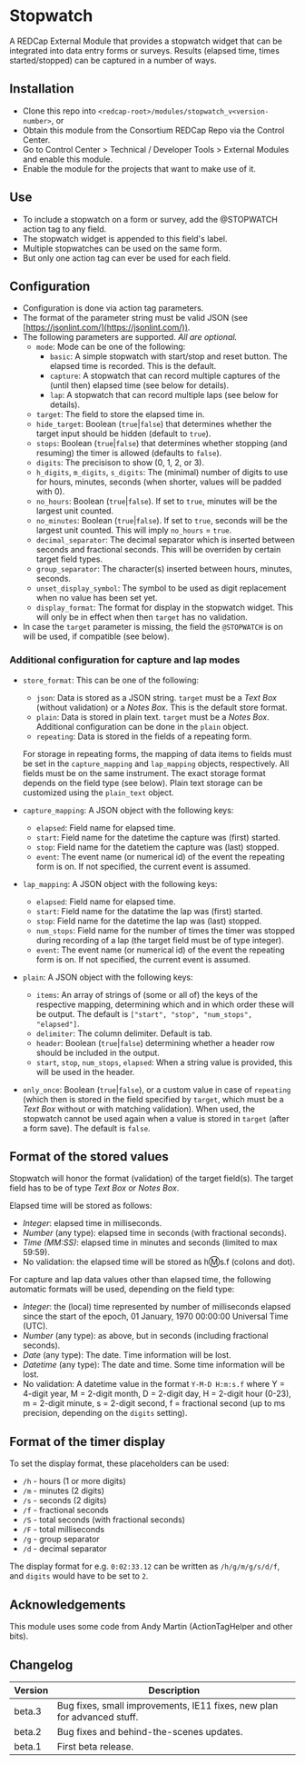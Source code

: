 # Stopwatch

A REDCap External Module that provides a stopwatch widget that can be integrated into data entry forms or surveys. Results (elapsed time, times started/stopped) can be captured in a number of ways.

## Installation

- Clone this repo into `<redcap-root>/modules/stopwatch_v<version-number>`, or
- Obtain this module from the Consortium REDCap Repo via the Control Center.
- Go to Control Center > Technical / Developer Tools > External Modules and enable this module.
- Enable the module for the projects that want to make use of it.

## Use

- To include a stopwatch on a form or survey, add the @STOPWATCH action tag to any field.
- The stopwatch widget is appended to this field's label.
- Multiple stopwatches can be used on the same form.
- But only one action tag can ever be used for each field.

## Configuration

- Configuration is done via action tag parameters.
- The format of the parameter string must be valid JSON (see [https://jsonlint.com/](https://jsonlint.com/)).
- The following parameters are supported. _All are optional._
  - `mode`: Mode can be one of the following:
    - `basic`: A simple stopwatch with start/stop and reset button. The elapsed time is recorded. This is the default.
    - `capture`: A stopwatch that can record multiple captures of the (until then) elapsed time (see below for details).
    - `lap`: A stopwatch that can record multiple laps (see below for details).
  - `target`: The field to store the elapsed time in.
  - `hide_target`: Boolean (`true`|`false`) that determines whether the target input should be hidden (default to `true`).
  - `stops`: Boolean (`true`|`false`) that determines whether stopping (and resuming) the timer is allowed (defaults to `false`).
  - `digits`: The precisison to show (0, 1, 2, or 3).
  - `h_digits`, `m_digits`, `s_digits`: The (minimal) number of digits to use for hours, minutes, seconds (when shorter, values will be padded with 0).
  - `no_hours`: Boolean (`true`|`false`). If set to `true`, minutes will be the largest unit counted.
  - `no_minutes`: Boolean (`true`|`false`). If set to `true`, seconds will be the largest unit counted. This will imply `no_hours` = `true`.
  - `decimal_separator`: The decimal separator which is inserted between seconds and fractional seconds. This will be overriden by certain target field types.
  - `group_separator`: The character(s) inserted between hours, minutes, seconds.
  - `unset_display_symbol`: The symbol to be used as digit replacement when no value has been set yet.
  - `display_format`: The format for display in the stopwatch widget. This will only be in effect when then `target` has no validation.
- In case the `target` parameter is missing, the field the `@STOPWATCH` is on will be used, if compatible (see below).

### Additional configuration for capture and lap modes

- `store_format`: This can be one of the following:
  - `json`: Data is stored as a JSON string. `target` must be a _Text Box_ (without validation) or a _Notes Box_. This is the default store format.
  - `plain`: Data is stored in plain text. `target` must be a _Notes Box_. Additional configuration can be done in the `plain` object.
  - `repeating`: Data is stored in the fields of a repeating form.

  For storage in repeating forms, the mapping of data items to fields must be set in the `capture_mapping` and `lap_mapping` objects, respectively. All fields must be on the same instrument. The exact storage format depends on the field type (see below). Plain text storage can be customized using the `plain_text` object.

- `capture_mapping`: A JSON object with the following keys:
  - `elapsed`: Field name for elapsed time.
  - `start`: Field name for the datetime the capture was (first) started.
  - `stop`: Field name for the datetiem the capture was (last) stopped.
  - `event`: The event name (or numerical id) of the event the repeating form is on. If not specified, the current event is assumed.

- `lap_mapping`: A JSON object with the following keys:
  - `elapsed`: Field name for elapsed time.
  - `start`: Field name for the datatime the lap was (first) started.
  - `stop`: Field name for the datetime the lap was (last) stopped.
  - `num_stops`: Field name for the number of times the timer was stopped during recording of a lap (the target field must be of type integer).
  - `event`: The event name (or numerical id) of the event the repeating form is on. If not specified, the current event is assumed.

- `plain`: A JSON object with the following keys:
  - `items`: An array of strings of (some or all of) the keys of the respective mapping, determining which and in which order these will be output. The default is `["start", "stop", "num_stops", "elapsed"]`.
  - `delimiter`: The column delimiter. Default is tab.
  - `header`: Boolean (`true`|`false`) determining whether a header row should be included in the output.
  - `start`, `stop`, `num_stops`, `elapsed`: When a string value is provided, this will be used in the header.

- `only_once`: Boolean (`true`|`false`), or a custom value in case of `repeating` (which then is stored in the field specified by `target`, which must be a _Text Box_ without or with matching validation). When used, the stopwatch cannot be used again when a value is stored in `target` (after a form save). The default is `false`.

## Format of the stored values

Stopwatch will honor the format (validation) of the target field(s). The target field has to be of type _Text Box_ or _Notes Box_.

Elapsed time will be stored as follows:
- _Integer_: elapsed time in milliseconds.
- _Number_ (any type): elapsed time in seconds (with fractional seconds).
- _Time (MM:SS)_: elapsed time in minutes and seconds (limited to max 59:59).
- No validation: the elapsed time will be stored as h:m:s.f (colons and dot).

For capture and lap data values other than elapsed time, the following automatic formats will be used, depending on the field type:
- _Integer_: the (local) time represented by number of milliseconds elapsed since the start of the epoch, 01 January, 1970 00:00:00 Universal Time (UTC).
- _Number_ (any type): as above, but in seconds (including fractional seconds).
- _Date_ (any type): The date. Time information will be lost.
- _Datetime_ (any type): The date and time. Some time information will be lost.
- No validation: A datetime value in the format `Y-M-D H:m:s.f` where Y = 4-digit year, M = 2-digit month, D = 2-digit day, H = 2-digit hour (0-23), m = 2-digit minute, s = 2-digit second, f = fractional second (up to ms precision, depending on the `digits` setting).

## Format of the timer display

To set the display format, these placeholders can be used:

- `/h` - hours (1 or more digits)
- `/m` - minutes (2 digits)
- `/s` - seconds (2 digits)
- `/f` - fractional seconds
- `/S` - total seconds (with fractional seconds)
- `/F` - total milliseconds
- `/g` - group separator
- `/d` - decimal separator

The display format for e.g. `0:02:33.12` can be written as `/h/g/m/g/s/d/f`, and `digits` would have to be set to `2`.

## Acknowledgements

This module uses some code from Andy Martin (ActionTagHelper and other bits).

## Changelog

Version | Description
------- | ---------------------
beta.3  | Bug fixes, small improvements, IE11 fixes, new plan for advanced stuff.
beta.2  | Bug fixes and behind-the-scenes updates.
beta.1  | First beta release.
